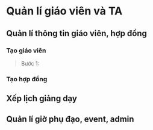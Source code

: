 # Quản lí giáo viên và TA

## Quản lí thông tin giáo viên, hợp đồng

### Tạo giáo viên

> Bước 1:

>

### Tạo hợp đồng

## Xếp lịch giảng dạy

## Quản lí giờ phụ đạo, event, admin

